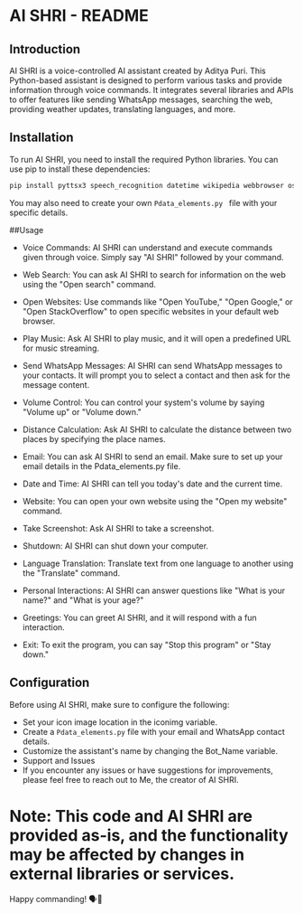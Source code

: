 # AI SHRI - README

## Introduction
AI SHRI is a voice-controlled AI assistant created by Aditya Puri. This Python-based assistant is designed to perform various tasks and provide information through voice commands. It integrates several libraries and APIs to offer features like sending WhatsApp messages, searching the web, providing weather updates, translating languages, and more.

## Installation
To run AI SHRI, you need to install the required Python libraries. You can use pip to install these dependencies:

```bash
pip install pyttsx3 speech_recognition datetime wikipedia webbrowser os smtplib pyautogui Pdata_elements time winotify pillow translate geopy
```

You may also need to create your own ```Pdata_elements.py ``` file with your specific details.

##Usage
- Voice Commands: AI SHRI can understand and execute commands given through voice. Simply say "AI SHRI" followed by your command.

- Web Search: You can ask AI SHRI to search for information on the web using the "Open search" command.

- Open Websites: Use commands like "Open YouTube," "Open Google," or "Open StackOverflow" to open specific websites in your default web browser.

- Play Music: Ask AI SHRI to play music, and it will open a predefined URL for music streaming.

- Send WhatsApp Messages: AI SHRI can send WhatsApp messages to your contacts. It will prompt you to select a contact and then ask for the message content.

- Volume Control: You can control your system's volume by saying "Volume up" or "Volume down."

- Distance Calculation: Ask AI SHRI to calculate the distance between two places by specifying the place names.

- Email: You can ask AI SHRI to send an email. Make sure to set up your email details in the Pdata_elements.py file.

- Date and Time: AI SHRI can tell you today's date and the current time.

- Website: You can open your own website using the "Open my website" command.

- Take Screenshot: Ask AI SHRI to take a screenshot.

- Shutdown: AI SHRI can shut down your computer.

- Language Translation: Translate text from one language to another using the "Translate" command.

- Personal Interactions: AI SHRI can answer questions like "What is your name?" and "What is your age?"

- Greetings: You can greet AI SHRI, and it will respond with a fun interaction.

- Exit: To exit the program, you can say "Stop this program" or "Stay down."

## Configuration

Before using AI SHRI, make sure to configure the following:

- Set your icon image location in the iconimg variable.
- Create a ``` Pdata_elements.py ``` file with your email and WhatsApp contact details.
- Customize the assistant's name by changing the Bot_Name variable.
- Support and Issues
- If you encounter any issues or have suggestions for improvements, please feel free to reach out to Me, the creator of AI SHRI.

# Note: This code and AI SHRI are provided as-is, and the functionality may be affected by changes in external libraries or services.

Happy commanding! 🗣🤖
